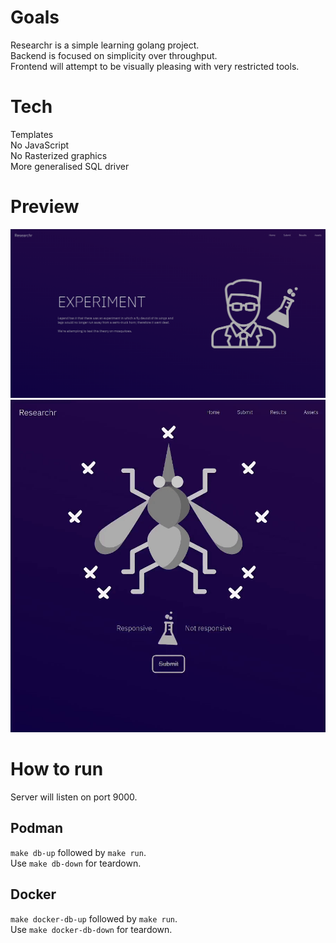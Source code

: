 # Goals
Researchr is a simple learning golang project.\
Backend is focused on simplicity over throughput.\
Frontend will attempt to be visually pleasing with very restricted tools.

# Tech
Templates\
No JavaScript\
No Rasterized graphics\
More generalised SQL driver

# Preview
![homepage](home.png)
![submit](submit.gif)

# How to run
Server will listen on port 9000.
## Podman
`make db-up` followed by `make run`.\
Use `make db-down` for teardown.

## Docker
`make docker-db-up` followed by `make run`.\
Use `make docker-db-down` for teardown.
